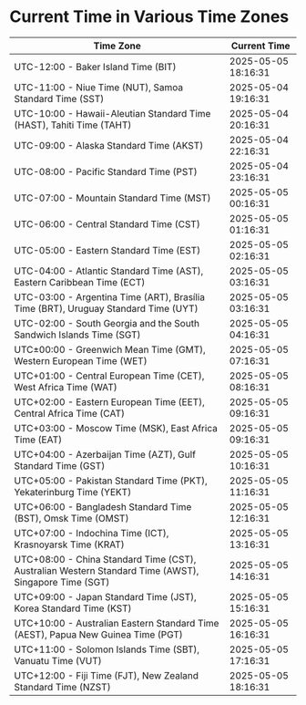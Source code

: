 # Current Time in Various Time Zones

| Time Zone | Current Time |
|-----------|--------------|
| UTC-12:00 - Baker Island Time (BIT) | 2025-05-05 18:16:31 |
| UTC-11:00 - Niue Time (NUT), Samoa Standard Time (SST) | 2025-05-04 19:16:31 |
| UTC-10:00 - Hawaii-Aleutian Standard Time (HAST), Tahiti Time (TAHT) | 2025-05-04 20:16:31 |
| UTC-09:00 - Alaska Standard Time (AKST) | 2025-05-04 22:16:31 |
| UTC-08:00 - Pacific Standard Time (PST) | 2025-05-04 23:16:31 |
| UTC-07:00 - Mountain Standard Time (MST) | 2025-05-05 00:16:31 |
| UTC-06:00 - Central Standard Time (CST) | 2025-05-05 01:16:31 |
| UTC-05:00 - Eastern Standard Time (EST) | 2025-05-05 02:16:31 |
| UTC-04:00 - Atlantic Standard Time (AST), Eastern Caribbean Time (ECT) | 2025-05-05 03:16:31 |
| UTC-03:00 - Argentina Time (ART), Brasília Time (BRT), Uruguay Standard Time (UYT) | 2025-05-05 03:16:31 |
| UTC-02:00 - South Georgia and the South Sandwich Islands Time (SGT) | 2025-05-05 04:16:31 |
| UTC±00:00 - Greenwich Mean Time (GMT), Western European Time (WET) | 2025-05-05 07:16:31 |
| UTC+01:00 - Central European Time (CET), West Africa Time (WAT) | 2025-05-05 08:16:31 |
| UTC+02:00 - Eastern European Time (EET), Central Africa Time (CAT) | 2025-05-05 09:16:31 |
| UTC+03:00 - Moscow Time (MSK), East Africa Time (EAT) | 2025-05-05 09:16:31 |
| UTC+04:00 - Azerbaijan Time (AZT), Gulf Standard Time (GST) | 2025-05-05 10:16:31 |
| UTC+05:00 - Pakistan Standard Time (PKT), Yekaterinburg Time (YEKT) | 2025-05-05 11:16:31 |
| UTC+06:00 - Bangladesh Standard Time (BST), Omsk Time (OMST) | 2025-05-05 12:16:31 |
| UTC+07:00 - Indochina Time (ICT), Krasnoyarsk Time (KRAT) | 2025-05-05 13:16:31 |
| UTC+08:00 - China Standard Time (CST), Australian Western Standard Time (AWST), Singapore Time (SGT) | 2025-05-05 14:16:31 |
| UTC+09:00 - Japan Standard Time (JST), Korea Standard Time (KST) | 2025-05-05 15:16:31 |
| UTC+10:00 - Australian Eastern Standard Time (AEST), Papua New Guinea Time (PGT) | 2025-05-05 16:16:31 |
| UTC+11:00 - Solomon Islands Time (SBT), Vanuatu Time (VUT) | 2025-05-05 17:16:31 |
| UTC+12:00 - Fiji Time (FJT), New Zealand Standard Time (NZST) | 2025-05-05 18:16:31 |
